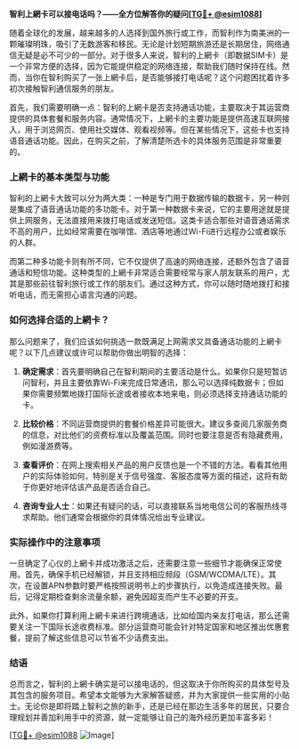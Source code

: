 **智利上網卡可以接电话吗？——全方位解答你的疑问[[TG💪+ @esim1088](https://t.me/s/esim1088)]**

随着全球化的发展，越来越多的人选择到国外旅行或工作，而智利作为南美洲的一颗璀璨明珠，吸引了无数游客和移民。无论是计划短期旅游还是长期居住，网络通信无疑是必不可少的一部分。对于很多人来说，智利的上網卡（即数据SIM卡）是一个非常方便的选择，因为它能提供稳定的网络连接，帮助我们随时保持在线。然而，当你在智利购买了一张上網卡后，是否能够接打电话呢？这个问题困扰着许多初次接触智利通信服务的朋友。

首先，我们需要明确一点：智利的上網卡是否支持通话功能，主要取决于其运营商提供的具体套餐和服务内容。通常情况下，上網卡的主要功能是提供高速互联网接入，用于浏览网页、使用社交媒体、观看视频等。但在某些情况下，这些卡也支持语音通话功能。因此，在购买之前，了解清楚所选卡的具体服务范围是非常重要的。

### 上網卡的基本类型与功能

智利的上網卡大致可以分为两大类：一种是专门用于数据传输的数据卡，另一种则是集成了语音通话功能的多功能卡。对于第一种数据卡来说，它的主要用途就是提供上网服务，无法直接用来拨打电话或发送短信。这类卡适合那些对语音通话需求不高的用户，比如经常需要在咖啡馆、酒店等地通过Wi-Fi进行远程办公或者娱乐的人群。

而第二种多功能卡则有所不同，它不仅提供了高速的网络连接，还额外包含了语音通话和短信功能。这种类型的上網卡非常适合需要经常与家人朋友联系的用户，尤其是那些前往智利旅行或工作的朋友们。通过这种方式，你可以随时随地拨打和接听电话，而无需担心语言沟通的问题。

### 如何选择合适的上網卡？

那么问题来了，我们应该如何挑选一款既满足上网需求又具备通话功能的上網卡呢？以下几点建议或许可以帮助你做出明智的选择：

1. **确定需求**：首先要明确自己在智利期间的主要活动是什么。如果你只是短暂访问智利，并且主要依靠Wi-Fi来完成日常通讯，那么可以选择纯数据卡；但如果你需要频繁地拨打国际长途或者接收本地来电，则必须选择支持通话功能的卡。

2. **比较价格**：不同运营商提供的套餐价格差异可能很大。建议多查阅几家服务商的信息，对比他们的资费标准以及覆盖范围。同时也要注意是否有隐藏费用，例如漫游费等。

3. **查看评价**：在网上搜索相关产品的用户反馈也是一个不错的方法。看看其他用户的实际体验如何，特别是关于信号强度、客服态度等方面的描述，这将有助于你更好地评估该产品是否适合自己。

4. **咨询专业人士**：如果还有疑问的话，可以直接联系当地电信公司的客服热线寻求帮助。他们通常会根据你的具体情况给出专业建议。

### 实际操作中的注意事项

一旦确定了心仪的上網卡并成功激活之后，还需要注意一些细节才能确保正常使用。首先，确保手机已经解锁，并且支持相应频段（GSM/WCDMA/LTE）。其次，在设置APN参数时要严格按照说明书上的步骤执行，以免造成连接失败。最后，记得定期检查剩余流量余额，避免因超支而产生不必要的开支。

此外，如果你打算利用上網卡来进行跨境通话，比如给国内亲友打电话，那么还需要关注一下国际长途收费标准。部分运营商可能会针对特定国家和地区推出优惠套餐，提前了解这些信息可以节省不少话费支出。

### 结语

总而言之，智利的上網卡确实是可以接电话的，但这取决于你所购买的具体型号及其包含的服务项目。希望本文能够为大家解答疑惑，并为大家提供一些实用的小贴士。无论你是即将踏上智利之旅的新手，还是已经在那边生活多年的居民，只要合理规划并善加利用手中的资源，就一定能够让自己的海外经历更加丰富多彩！

[[TG💪+ @esim1088](https://t.me/s/esim1088) ![Image](https://i.postimg.cc/4NQfJmqS/Snipaste-2025-05-13-00-14-12.png)]